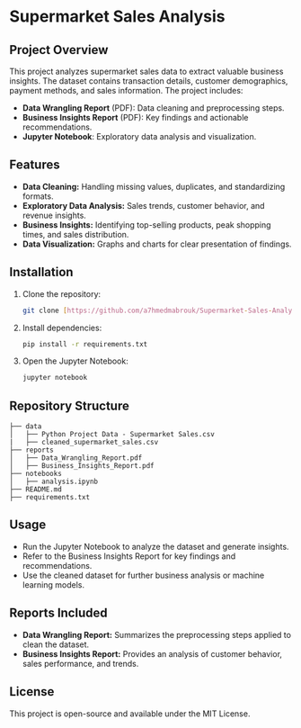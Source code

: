 # Supermarket Sales Analysis

## Project Overview
This project analyzes supermarket sales data to extract valuable business insights. The dataset contains transaction details, customer demographics, payment methods, and sales information. The project includes:
- **Data Wrangling Report** (PDF): Data cleaning and preprocessing steps.
- **Business Insights Report** (PDF): Key findings and actionable recommendations.
- **Jupyter Notebook**: Exploratory data analysis and visualization.

## Features
- **Data Cleaning:** Handling missing values, duplicates, and standardizing formats.
- **Exploratory Data Analysis:** Sales trends, customer behavior, and revenue insights.
- **Business Insights:** Identifying top-selling products, peak shopping times, and sales distribution.
- **Data Visualization:** Graphs and charts for clear presentation of findings.

## Installation
1. Clone the repository:
   ```bash
   git clone [https://github.com/a7hmedmabrouk/Supermarket-Sales-Analysis.git]
   ```
2. Install dependencies:
   ```bash
   pip install -r requirements.txt
   ```
3. Open the Jupyter Notebook:
   ```bash
   jupyter notebook
   ```

## Repository Structure
```
├── data
│   ├── Python Project Data - Supermarket Sales.csv
|   ├── cleaned_supermarket_sales.csv
├── reports
│   ├── Data_Wrangling_Report.pdf
│   ├── Business_Insights_Report.pdf
├── notebooks
│   ├── analysis.ipynb
├── README.md
├── requirements.txt
```

## Usage
- Run the Jupyter Notebook to analyze the dataset and generate insights.
- Refer to the Business Insights Report for key findings and recommendations.
- Use the cleaned dataset for further business analysis or machine learning models.

## Reports Included
- **Data Wrangling Report:** Summarizes the preprocessing steps applied to clean the dataset.
- **Business Insights Report:** Provides an analysis of customer behavior, sales performance, and trends.

## License
This project is open-source and available under the MIT License.
